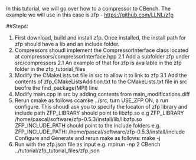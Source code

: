 In this tutorial, we will go over how to a compressor to CBench. The example we will use in this case is zfp - https://github.com/LLNL/zfp

##Steps:
1. First download, build and install zfp. Once installed, the install path for zfp should have a lib and an include folder.
2. Compressors shoudl implement the CompressorInterface class located at compressors/compressorInterface.hpp
	2.1 Add a subfolder zfp under src/compressors
	2.1 An example of that for zfp is available in the zfp folder in the zfp_tutorial_files
3. Modify the CMakeLists.txt file in src to allow it to link to zfp
	3.1 Add the contents of zfp_CMakeListsAddition.txt to the CMakeLists.txt file in src beofre the find_package(MPI) line 
4. Modify main.cpp in src by adding contents from main_modifications.diff
5. Rerun cmake as follows ccamke ../src, turn USE_ZFP ON, a run configure. This shoudl ask you to specify the locaton of zfp library and include path
	ZFP_LIBRARY should point to libzfp.so e.g ZFP_LIBRARY /home/pascal/software/zfp-0.5.3/install/lib/libzfp.so 
	ZFP_INCLUDE_PATH should point to the include folders e.g. ZFP_INCLUDE_PATH: /home/pascal/software/zfp-0.5.3/install/include
  Configure and Generate and rerun make as follows: make -j
6. Run with the zfp.json file as input e.g. mpirun -np 2 CBench ../tutorial/zfp_tutorial_files/zfp.json

